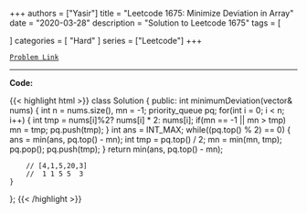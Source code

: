 
+++
authors = ["Yasir"]
title = "Leetcode 1675: Minimize Deviation in Array"
date = "2020-03-28"
description = "Solution to Leetcode 1675"
tags = [
    
]
categories = [
    "Hard"
]
series = ["Leetcode"]
+++



[`Problem Link`](https://leetcode.com/problems/minimize-deviation-in-array/description/)

---

**Code:**

{{< highlight html >}}
class Solution {
public:
    int minimumDeviation(vector<int>& nums) {
        int n = nums.size(), mn = -1;
        priority_queue<int> pq;
        for(int i = 0; i < n; i++) {
            int tmp = nums[i]%2? nums[i] * 2: nums[i];
            if(mn == -1 || mn > tmp)
                mn = tmp;
            pq.push(tmp);
        }
        int ans = INT_MAX;
        while((pq.top() % 2) == 0) {
            ans = min(ans, pq.top() - mn);
            int tmp = pq.top() / 2;
            mn = min(mn, tmp);
            pq.pop();
            pq.push(tmp);
        }
        return min(ans, pq.top() - mn);
        
        // [4,1,5,20,3]
        //  1 1 5 5  3
    }
};
{{< /highlight >}}

